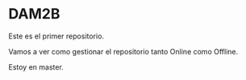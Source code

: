 # DAM2B
Este es el primer repositorio.

Vamos a ver como gestionar el repositorio tanto Online como Offline.

Estoy en master.
